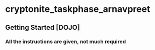 # cryptonite_taskphase_arnavpreet
## Getting Started [DOJO]
### All the instructions are given, not much required
